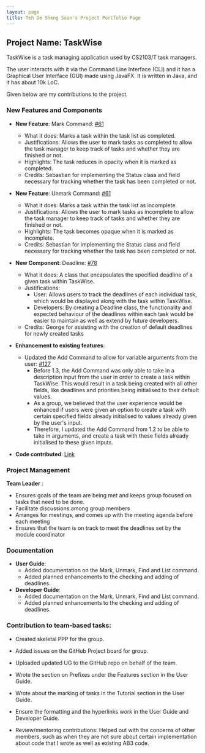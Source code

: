 ```yaml
---
layout: page
title: Teh De Sheng Sean's Project Portfolio Page
---
```


## Project Name: TaskWise

TaskWise is a task managing application used by CS2103/T task managers.

The user interacts with it via the Command Line Interface (CLI) and it has a Graphical User
Interface (GUI) made using JavaFX. It is written in Java, and it has about 10k LoC.

Given below are my contributions to the project.

### New Features and Components

* **New Feature**: Mark Command: [#61](https://github.com/AY2324S1-CS2103T-T17-1/tp/pull/61)
    * What it does: Marks a task within the task list as completed.
    * Justifications: Allows the user to mark tasks as completed to allow the task manager to keep track of
      tasks and whether they are finished or not.
    * Highlights: The task reduces in opacity when it is marked as completed.
    * Credits: Sebastian for implementing the Status class and field necessary for tracking whether the
      task has been completed or not.
* **New Feature**: Unmark Command: [#61](https://github.com/AY2324S1-CS2103T-T17-1/tp/pull/61)
    * What it does: Marks a task within the task list as incomplete.
    * Justifications: Allows the user to mark tasks as incomplete to allow the task manager to keep track of
      tasks and whether they are finished or not.
    * Highlights: The task becomes opaque when it is marked as incomplete.
    * Credits: Sebastian for implementing the Status class and field necessary for tracking whether the
      task has been completed or not.
* **New Component**: Deadline: [#78](https://github.com/AY2324S1-CS2103T-T17-1/tp/pull/78)
  * What it does: A class that encapsulates the specified deadline of a given task within TaskWise.
  * Justifications:
    * User: Allows users to track the deadlines of each individual task, which would be displayed along with the task within TaskWise.
    * Developers: By creating a Deadline class, the functionality and expected behaviour of the deadlines within each task would be easier to maintain as well as extend by future developers.
  * Credits: George for assisting with the creation of default deadlines for newly created tasks

* **Enhancement to existing features**:
    * Updated the Add Command to allow for variable arguments from the user: [#127](https://github.com/AY2324S1-CS2103T-T17-1/tp/pull/127)
        * Before 1.3, the Add Command was only able to take in a description input from the user in order to create a task within TaskWise. This would result in a task being created with all other fields, like deadlines and priorities being initialised to their default values.
        * As a group, we believed that the user experience would be enhanced if users were given an option to create a task with certain specified fields already initialised to values already given by the user's input.
        * Therefore, I updated the Add Command from 1.2 to be able to take in arguments, and create a task with these fields already initialised to these given inputs.


* **Code contributed**: [Link](https://nus-cs2103-ay2324s1.github.io/tp-dashboard/?search=&sort=groupTitle&sortWithin=title&timeframe=commit&mergegroup=&groupSelect=groupByRepos&breakdown=true&checkedFileTypes=docs~functional-code~test-code&since=2023-09-22&tabOpen=true&tabType=authorship&tabAuthor=seantehds&tabRepo=AY2324S1-CS2103T-T17-1%2Ftp%5Bmaster%5D&authorshipIsMergeGroup=false&authorshipFileTypes=docs~functional-code~test-code&authorshipIsBinaryFileTypeChecked=false&authorshipIsIgnoredFilesChecked=false)

### Project Management

**Team Leader** :
  * Ensures goals of the team are being met and keeps group focused on tasks that need to be done.
  * Facilitate discussions among group members
  * Arranges for meetings, and comes up with the meeting agenda before each meeting
  * Ensures that the team is on track to meet the deadlines set by the module coordinator


### Documentation

* **User Guide**:
  * Added documentation on the Mark, Unmark, Find and List command.
  * Added planned enhancements to the checking and adding of deadlines.
* **Developer Guide**: 
  * Added documentation on the Mark, Unmark, Find and List command.
  * Added planned enhancements to the checking and adding of deadlines.

### Contribution to team-based tasks:

* Created skeletal PPP for the group.
* Added issues on the GitHub Project board for group.
* Uploaded updated UG to the GitHub repo on behalf of the team.
* Wrote the section on Prefixes under the Features section in the User Guide.
* Wrote about the marking of tasks in the Tutorial section in the User Guide.
* Ensure the formatting and the hyperlinks work in the User Guide and Developer Guide.

* Review/mentoring contributions: Helped out with the concerns of other members, such as when they are not sure about certain implementation about code that I wrote as well as existing AB3 code.
